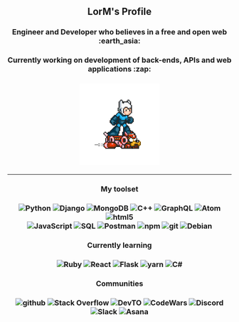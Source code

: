 <!---README--->

<h2 align="center"> LorM's Profile </h2>

<h3 align="center"> Engineer and Developer who believes in a free and open web :earth_asia: </h3>
<h3 align="center"> Currently working on development of back-ends, APIs and web applications :zap: </h3>

<h3 align="center"> <img style="float" src="https://github.com/LorM89/LorM89/blob/main/assets/cloudyman.gif" width="180px"/> </h3>


___

<h3 align="center"> My toolset </h3>
<h3 align="center">
  <img alt="Python" src="https://img.shields.io/badge/-Python-1338bd?style=flat&logo=python&logoColor=white" />
  <img alt="Django" src="https://img.shields.io/badge/-Django-0c4d06?style=flat&logo=django" /> 
  <img alt="MongoDB" src="https://img.shields.io/badge/-MongoDB-13aa52?style=flat&logo=mongodb&logoColor=white" />
  <img alt="C++" src="https://img.shields.io/badge/-C++-2729c1?&logo=c%2b%2b&logoColor=00599C&logoColor=white" />
  <img alt="GraphQL" src="https://img.shields.io/badge/-GraphQL-E10098?style=flat&logo=graphql" /> 
  <img alt="Atom" src="https://img.shields.io/badge/-Atom-0c4d06?style=flat&logo=atom" /> 
  <img alt="html5" src="https://img.shields.io/badge/-HTML5-E34F26?style=flat&logo=html5&logoColor=white" /> <br />
  <img alt="JavaScript" src="https://img.shields.io/badge/-JavaSript-e3c40b?&logo=JavaScript&logoColor=black" />
  <img alt="SQL" src="https://img.shields.io/badge/-SQL-2b2b87?style=flat&logo=sqlite" />
  <img alt="Postman" src="https://img.shields.io/badge/-Postman-d4531b?style=flat&logo=postman&logoColor=white" />
  <img alt="npm" src="https://img.shields.io/badge/-NPM-CB3837?style=flat&logo=npm&logoColor=white"/> 
  <img alt="git" src="https://img.shields.io/badge/-Git-d4531b?style=flat&logo=git&logoColor=white" /> 
  <img alt="Debian" src="https://img.shields.io/badge/-Debian-9f0000?style=flat&logo=debian" />  
</h3>

<h3 align="center"> Currently learning </h3>
<h3 align="center">
  <img alt="Ruby" src="https://img.shields.io/badge/-Ruby-960505?style=flat&logo=ruby" /> 
  <img alt="React" src="https://img.shields.io/badge/-React-2b2b87?&logo=react&logoColor=white" /> 
  <img alt="Flask" src="https://img.shields.io/badge/-Flask-333333?&logo=flask&logoColor=white" /> 
  <img alt="yarn" src="https://img.shields.io/badge/-Yarn-CB3837?style=flat&logo=yarn&logoColor=white"/> 
  <img alt="C#" src="https://img.shields.io/badge/-C#-2b2b87?&logo=c#&logoColor=white" />
</h3>

<h3 align="center">  Communities </h3>
<h3 align="center"> 
  <img alt="github" src="https://img.shields.io/badge/github-363332?&style=flat&logo=github&logoColor=white"/>
  <img alt="Stack Overflow" src="https://img.shields.io/badge/Stack Overflow-E34F26?&style=flat&logo=stackoverflow&logoColor=white"/> 
  <img alt="DevTO" src="https://img.shields.io/badge/DEVTO-000?&style=flat&logo=dev-dot-to" />
  <img alt="CodeWars" src="https://img.shields.io/badge/-CodeWars-cc3d0d?&style=flat&logo=codewars"/>
  <img alt="Discord" src="https://img.shields.io/badge/Discord-617f9d?&style=flat&logo=discord&logoColor=white"/> 
  <img alt="Slack" src="https://img.shields.io/badge/Slack-7d15c5?&style=flat&logo=slack"/>
  <img alt="Asana" src="https://img.shields.io/badge/-Asana-e76932?style=flat&logo=asana" /> 
</h3>

<!----   <img alt="Linux" src="https://img.shields.io/badge/-Linux-000?&logo=linux" /> --->
